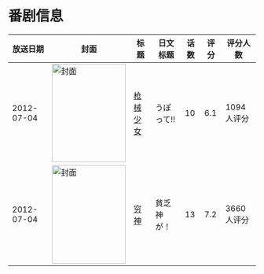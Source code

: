 # 番剧信息

|放送日期|封面|标题|日文标题|话数|评分|评分人数|
|---|---|---|---|---|---|---|
|2012-07-04|<img src="//lain.bgm.tv/pic/cover/c/58/a2/27334_oOyPT.jpg" alt="封面" style="width:150px;height:200px;object-fit:cover;">|[枪械少女](https://bangumi.tv/subject/27334)|うぽって!!|10|6.1|1094人评分|
|2012-07-04|<img src="//lain.bgm.tv/pic/cover/c/c2/21/37722_551t1.jpg" alt="封面" style="width:150px;height:200px;object-fit:cover;">|[穷神](https://bangumi.tv/subject/37722)|貧乏神が！|13|7.2|3660人评分|
